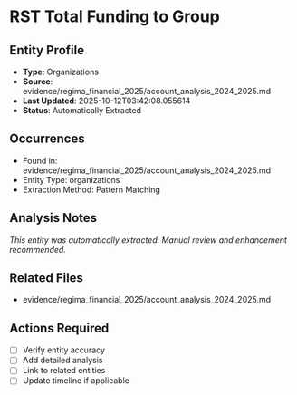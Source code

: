 # RST Total Funding to Group

## Entity Profile
- **Type**: Organizations
- **Source**: evidence/regima_financial_2025/account_analysis_2024_2025.md
- **Last Updated**: 2025-10-12T03:42:08.055614
- **Status**: Automatically Extracted

## Occurrences
- Found in: evidence/regima_financial_2025/account_analysis_2024_2025.md
- Entity Type: organizations
- Extraction Method: Pattern Matching

## Analysis Notes
*This entity was automatically extracted. Manual review and enhancement recommended.*

## Related Files
- evidence/regima_financial_2025/account_analysis_2024_2025.md

## Actions Required
- [ ] Verify entity accuracy
- [ ] Add detailed analysis
- [ ] Link to related entities
- [ ] Update timeline if applicable
